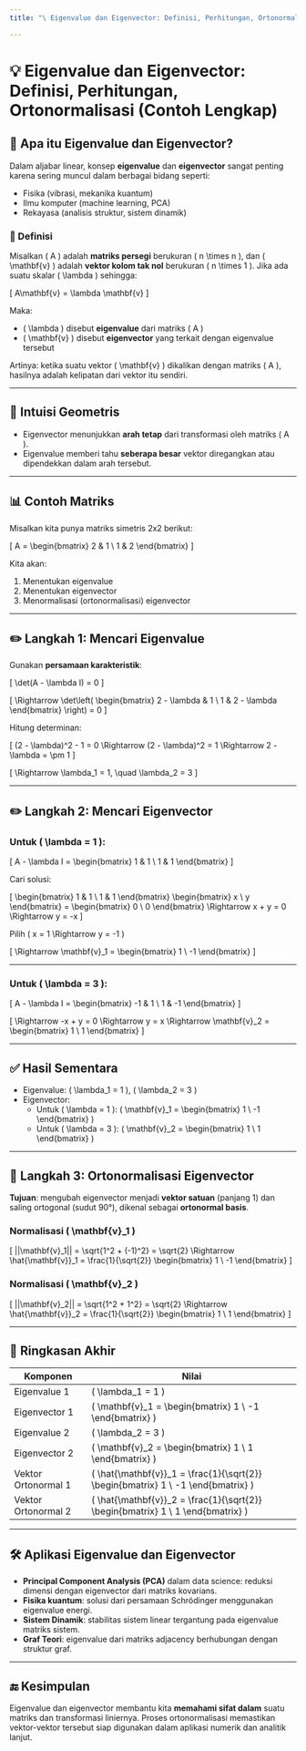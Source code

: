 ```yaml
---
title: "\ Eigenvalue dan Eigenvector: Definisi, Perhitungan, Ortonormalisasi (Contoh Lengkap)"

---
```


# 💡 Eigenvalue dan Eigenvector: Definisi, Perhitungan, Ortonormalisasi (Contoh Lengkap)

## 📘 Apa itu Eigenvalue dan Eigenvector?

Dalam aljabar linear, konsep **eigenvalue** dan **eigenvector** sangat penting karena sering muncul dalam berbagai bidang seperti:

- Fisika (vibrasi, mekanika kuantum)
- Ilmu komputer (machine learning, PCA)
- Rekayasa (analisis struktur, sistem dinamik)

### 🔹 Definisi

Misalkan \( A \) adalah **matriks persegi** berukuran \( n \times n \), dan \( \mathbf{v} \) adalah **vektor kolom tak nol** berukuran \( n \times 1 \). Jika ada suatu skalar \( \lambda \) sehingga:

\[
A\mathbf{v} = \lambda \mathbf{v}
\]

Maka:

- \( \lambda \) disebut **eigenvalue** dari matriks \( A \)
- \( \mathbf{v} \) disebut **eigenvector** yang terkait dengan eigenvalue tersebut

Artinya: ketika suatu vektor \( \mathbf{v} \) dikalikan dengan matriks \( A \), hasilnya adalah kelipatan dari vektor itu sendiri.

---

## 🧠 Intuisi Geometris

- Eigenvector menunjukkan **arah tetap** dari transformasi oleh matriks \( A \).
- Eigenvalue memberi tahu **seberapa besar** vektor diregangkan atau dipendekkan dalam arah tersebut.

---

## 📊 Contoh Matriks

Misalkan kita punya matriks simetris 2x2 berikut:

\[
A = \begin{bmatrix} 2 & 1 \\ 1 & 2 \end{bmatrix}
\]

Kita akan:

1. Menentukan eigenvalue
2. Menentukan eigenvector
3. Menormalisasi (ortonormalisasi) eigenvector

---

## ✏️ Langkah 1: Mencari Eigenvalue

Gunakan **persamaan karakteristik**:

\[
\det(A - \lambda I) = 0
\]

\[
\Rightarrow \det\left( 
\begin{bmatrix} 
2 - \lambda & 1 \\ 
1 & 2 - \lambda 
\end{bmatrix} 
\right) = 0
\]

Hitung determinan:

\[
(2 - \lambda)^2 - 1 = 0
\Rightarrow (2 - \lambda)^2 = 1
\Rightarrow 2 - \lambda = \pm 1
\]

\[
\Rightarrow \lambda_1 = 1, \quad \lambda_2 = 3
\]

---

## ✏️ Langkah 2: Mencari Eigenvector

### Untuk \( \lambda = 1 \):

\[
A - \lambda I = \begin{bmatrix} 1 & 1 \\ 1 & 1 \end{bmatrix}
\]

Cari solusi:

\[
\begin{bmatrix} 1 & 1 \\ 1 & 1 \end{bmatrix}
\begin{bmatrix} x \\ y \end{bmatrix} = \begin{bmatrix} 0 \\ 0 \end{bmatrix}
\Rightarrow x + y = 0 \Rightarrow y = -x
\]

Pilih \( x = 1 \Rightarrow y = -1 \)

\[
\Rightarrow \mathbf{v}_1 = \begin{bmatrix} 1 \\ -1 \end{bmatrix}
\]

---

### Untuk \( \lambda = 3 \):

\[
A - \lambda I = \begin{bmatrix} -1 & 1 \\ 1 & -1 \end{bmatrix}
\]

\[
\Rightarrow -x + y = 0 \Rightarrow y = x
\Rightarrow \mathbf{v}_2 = \begin{bmatrix} 1 \\ 1 \end{bmatrix}
\]

---

## ✅ Hasil Sementara

- Eigenvalue: \( \lambda_1 = 1 \), \( \lambda_2 = 3 \)
- Eigenvector:
  - Untuk \( \lambda = 1 \): \( \mathbf{v}_1 = \begin{bmatrix} 1 \\ -1 \end{bmatrix} \)
  - Untuk \( \lambda = 3 \): \( \mathbf{v}_2 = \begin{bmatrix} 1 \\ 1 \end{bmatrix} \)

---

## 🔄 Langkah 3: Ortonormalisasi Eigenvector

**Tujuan**: mengubah eigenvector menjadi **vektor satuan** (panjang 1) dan saling ortogonal (sudut 90°), dikenal sebagai **ortonormal basis**.

### Normalisasi \( \mathbf{v}_1 \)

\[
||\mathbf{v}_1|| = \sqrt{1^2 + (-1)^2} = \sqrt{2}
\Rightarrow \hat{\mathbf{v}}_1 = \frac{1}{\sqrt{2}} \begin{bmatrix} 1 \\ -1 \end{bmatrix}
\]

### Normalisasi \( \mathbf{v}_2 \)

\[
||\mathbf{v}_2|| = \sqrt{1^2 + 1^2} = \sqrt{2}
\Rightarrow \hat{\mathbf{v}}_2 = \frac{1}{\sqrt{2}} \begin{bmatrix} 1 \\ 1 \end{bmatrix}
\]

---

## 📌 Ringkasan Akhir

| Komponen            | Nilai |
|---------------------|-------|
| Eigenvalue 1        | \( \lambda_1 = 1 \) |
| Eigenvector 1       | \( \mathbf{v}_1 = \begin{bmatrix} 1 \\ -1 \end{bmatrix} \) |
| Eigenvalue 2        | \( \lambda_2 = 3 \) |
| Eigenvector 2       | \( \mathbf{v}_2 = \begin{bmatrix} 1 \\ 1 \end{bmatrix} \) |
| Vektor Ortonormal 1 | \( \hat{\mathbf{v}}_1 = \frac{1}{\sqrt{2}} \begin{bmatrix} 1 \\ -1 \end{bmatrix} \) |
| Vektor Ortonormal 2 | \( \hat{\mathbf{v}}_2 = \frac{1}{\sqrt{2}} \begin{bmatrix} 1 \\ 1 \end{bmatrix} \) |

---

## 🛠️ Aplikasi Eigenvalue dan Eigenvector

- **Principal Component Analysis (PCA)** dalam data science: reduksi dimensi dengan eigenvector dari matriks kovarians.
- **Fisika kuantum**: solusi dari persamaan Schrödinger menggunakan eigenvalue energi.
- **Sistem Dinamik**: stabilitas sistem linear tergantung pada eigenvalue matriks sistem.
- **Graf Teori**: eigenvalue dari matriks adjacency berhubungan dengan struktur graf.

---

## 🔚 Kesimpulan

Eigenvalue dan eigenvector membantu kita **memahami sifat dalam** suatu matriks dan transformasi liniernya. Proses ortonormalisasi memastikan vektor-vektor tersebut siap digunakan dalam aplikasi numerik dan analitik lanjut.

